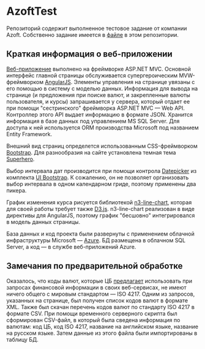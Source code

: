 # AzoftTest
Репозиторий содержит выполненное тестовое задание от компании Azoft. Собственно задание имеется в [файле](https://github.com/adhub/AzoftTest/blob/master/Dot.Net-Developer-TrialTask.docx?raw=true) в этом репозитории.

## Краткая информация о веб-приложении

[Веб-приложение](http://azoftcur.azurewebsites.net/) выполнено на фреймворке ASP.NET MVC. Основной интерфейс главной страницы обслуживается
супергероическим MVW-фреймворком [AngularJS](https://angularjs.org/). Элементы управления на странице увязаны с его помощью в систему с моделью данных.
Информация для вывода на странице (и предложения при поиске валют, и закрепленные валюты пользователя, и курсы) запрашивается
у сервера, который отдает ее при помощи "сестринского" фреймворка ASP.NET MVC — Web API. Контроллер этого API выдает информацию в формате JSON.
Хранится информация в базе данных под управлением MS SQL Server. Для доступа к ней используется ORM производства Microsoft под названием
Entity Framework.

Внешний вид страниц определется использованным CSS-фреймворком [Bootstrap](http://getbootstrap.com/). Для разнообразия на сайте
установлена темная тема [Superhero](http://bootswatch.com/superhero/).

Выбор интервала дат производится при помощи контрола [Datepicker](http://angular-ui.github.io/bootstrap/#/datepicker) из комплекта [UI Bootstrap](http://angular-ui.github.io/bootstrap/). К сожалению, он не позволяет организовать выбор интервала в одном календарном гриде,
поэтому применены два пикера.

График изменения курса рисуется библиотекой [n3-line-chart](http://n3-charts.github.io/line-chart/), которая для своей работы требует также [D3.js](http://d3js.org/). n3-line-chart реализован в виде директивы для AngularJS, поэтому график "бесшовно" интегрировался в модель данных страницы.

База данных и код проекта были развернуты с применением облачной инфраструктуры Microsoft — [Azure](https://azure.microsoft.com/). БД размещена в облачном SQL Server, а код — в службе веб-приложений Azure.

## Замечания по предварительной обработке

Оказалось, что коды валют, которые ЦБ [предлагает](http://cbr.ru/scripts/Root.asp?PrtId=SXML) использовать при запросах финансовой информации
в своих веб-сервисах, не имеют ничего общего с мировым стандартом — ISO 4217. Одним из запросов, указанных на странице, был получен список
кодов валют в формате XML. Также был скачан перечень кодов валют по стандарту ISO 4217 в формате CSV. При помощи временного серверного скрипта
был сформирован CSV-файл, в который была сведена информация по валютам: код ЦБ, код ISO 4217, название на английском языке, название на
русском языке. Затем данные из этого файла были импортированы в таблицу БД.
